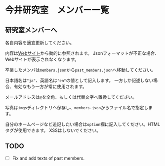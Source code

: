 # 今井研究室　メンバー一覧

## 研究室メンバーへ
各自内容を適宜更新してください。

内容は[Webサイト](https://imai-laboratory.github.io/webpage/#/member)から動的に参照されます。
Jsonフォーマットが不正な場合、Webサイトが表示されなくなります。

卒業したメンバは`members.json`から`past_members.json`へ移動してください。

日本語名は`"ja"`、英語名は`"en"`の値として記入します。
一方しか記述しない場合、有効なもう一方が常に使用されます。

メールアドレスは`@`を全角、もしくは代替文字へ置換してください。

写真は`imgs`ディレクトリへ保存し、`members.json`からファイル名で指定します。

自分のホームページなど追記したい場合は`option`欄に記入してください。HTMLタグが使用できます。
XSSはしないでください。

## TODO
- [ ] Fix and add texts of past members.
